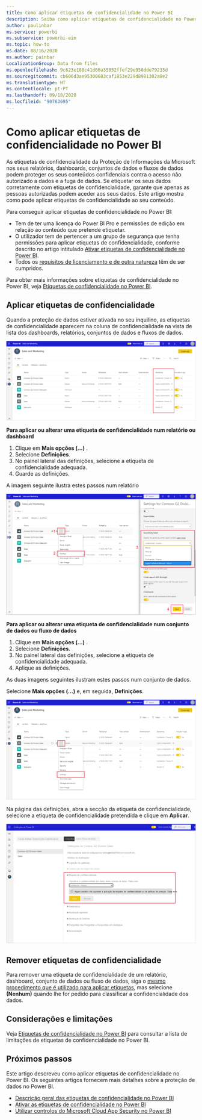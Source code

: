 ```yaml
---
title: Como aplicar etiquetas de confidencialidade no Power BI
description: Saiba como aplicar etiquetas de confidencialidade no Power BI
author: paulinbar
ms.service: powerbi
ms.subservice: powerbi-eim
ms.topic: how-to
ms.date: 08/16/2020
ms.author: painbar
LocalizationGroup: Data from files
ms.openlocfilehash: 9c623e180c41d60a35052ffef29e958dde79235d
ms.sourcegitcommit: cb606d3ae95300683caf1853e229d8981302a8e2
ms.translationtype: HT
ms.contentlocale: pt-PT
ms.lasthandoff: 09/18/2020
ms.locfileid: "90763695"
---
```

# <a name="how-to-apply-sensitivity-labels-in-power-bi"></a>Como aplicar etiquetas de confidencialidade no Power BI

As etiquetas de confidencialidade da Proteção de Informações da Microsoft nos seus relatórios, dashboards, conjuntos de dados e fluxos de dados podem proteger os seus conteúdos confidenciais contra o acesso não autorizado a dados e a fuga de dados. Se etiquetar os seus dados corretamente com etiquetas de confidencialidade, garante que apenas as pessoas autorizadas podem aceder aos seus dados. Este artigo mostra como pode aplicar etiquetas de confidencialidade ao seu conteúdo.

Para conseguir aplicar etiquetas de confidencialidade no Power BI:
* Tem de ter uma licença do Power BI Pro e permissões de edição em relação ao conteúdo que pretende etiquetar.
* O utilizador tem de pertencer a um grupo de segurança que tenha permissões para aplicar etiquetas de confidencialidade, conforme descrito no artigo intitulado [Ativar etiquetas de confidencialidade no Power BI](./service-security-enable-data-sensitivity-labels.md).
* Todos os [requisitos de licenciamento e de outra natureza](./service-security-enable-data-sensitivity-labels.md#licensing-and-requirements) têm de ser cumpridos.

Para obter mais informações sobre etiquetas de confidencialidade no Power BI, veja [Etiquetas de confidencialidade no Power BI](service-security-sensitivity-label-overview.md).

## <a name="applying-sensitivity-labels"></a>Aplicar etiquetas de confidencialidade

Quando a proteção de dados estiver ativada no seu inquilino, as etiquetas de confidencialidade aparecem na coluna de confidencialidade na vista de lista dos dashboards, relatórios, conjuntos de dados e fluxos de dados.

![Ativar etiquetas de confidencialidade](media/service-security-apply-data-sensitivity-labels/apply-data-sensitivity-labels-01.png)

**Para aplicar ou alterar uma etiqueta de confidencialidade num relatório ou dashboard**
1. Clique em **Mais opções (...)** .
1. Selecione **Definições**.
1. No painel lateral das definições, selecione a etiqueta de confidencialidade adequada.
1. Guarde as definições.

A imagem seguinte ilustra estes passos num relatório

![Definir etiquetas de confidencialidade](media/service-security-apply-data-sensitivity-labels/apply-data-sensitivity-labels-02.png)

**Para aplicar ou alterar uma etiqueta de confidencialidade num conjunto de dados ou fluxo de dados**

1. Clique em **Mais opções (...)** .
1. Selecione **Definições**.
1. No painel lateral das definições, selecione a etiqueta de confidencialidade adequada.
1. Aplique as definições.

As duas imagens seguintes ilustram estes passos num conjunto de dados.

Selecione **Mais opções (...)** e, em seguida, **Definições**.

![Abrir as definições do conjunto de dados](media/service-security-apply-data-sensitivity-labels/apply-data-sensitivity-labels-05.png)

Na página das definições, abra a secção da etiqueta de confidencialidade, selecione a etiqueta de confidencialidade pretendida e clique em **Aplicar**.

![Escolher a etiqueta de confidencialidade](media/service-security-apply-data-sensitivity-labels/apply-data-sensitivity-labels-06.png)

## <a name="removing-sensitivity-labels"></a>Remover etiquetas de confidencialidade
Para remover uma etiqueta de confidencialidade de um relatório, dashboard, conjunto de dados ou fluxo de dados, siga o [mesmo procedimento que é utilizado para aplicar etiquetas](#applying-sensitivity-labels), mas selecione **(Nenhum)** quando lhe for pedido para classificar a confidencialidade dos dados. 

## <a name="considerations-and-limitations"></a>Considerações e limitações

Veja [Etiquetas de confidencialidade no Power BI](service-security-sensitivity-label-overview.md#limitations) para consultar a lista de limitações de etiquetas de confidencialidade no Power BI.

## <a name="next-steps"></a>Próximos passos

Este artigo descreveu como aplicar etiquetas de confidencialidade no Power BI. Os seguintes artigos fornecem mais detalhes sobre a proteção de dados no Power BI. 

* [Descrição geral das etiquetas de confidencialidade no Power BI](./service-security-sensitivity-label-overview.md)
* [Ativar as etiquetas de confidencialidade no Power BI](./service-security-enable-data-sensitivity-labels.md)
* [Utilizar controlos do Microsoft Cloud App Security no Power BI](./service-security-using-microsoft-cloud-app-security-controls.md)